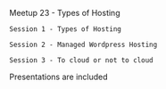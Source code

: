 Meetup 23 - Types of Hosting



```
Session 1 - Types of Hosting

Session 2 - Managed Wordpress Hosting

Session 3 - To cloud or not to cloud
```

Presentations are included
